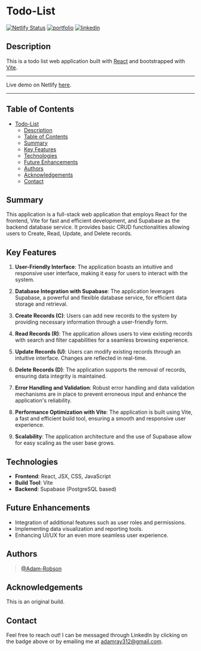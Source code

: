 # Todo-List

[![Netlify Status](https://api.netlify.com/api/v1/badges/772029db-441d-463f-9931-d22f5870702c/deploy-status)](https://app.netlify.com/sites/todosinreact/deploys)
[![portfolio](https://img.shields.io/badge/my_portfolio-000?style=for-the-badge&logo=ko-fi&logoColor=white)](https://adamrobson.vercel.app/)
[![linkedin](https://img.shields.io/badge/linkedin-0A66C2?style=for-the-badge&logo=linkedin&logoColor=white)](https://www.linkedin.com/in/adamrayrobson)

## Description

This is a todo list web application built with [React](https://react.dev/) and bootstrapped with [Vite](https://vitejs.dev/).

---

Live demo on Netlify [here](https://todosinreact.netlify.app).

---

## Table of Contents

- [Todo-List](#todo-list)
  - [Description](#description)
  - [Table of Contents](#table-of-contents)
  - [Summary](#summary)
  - [Key Features](#key-features)
  - [Technologies](#technologies)
  - [Future Enhancements](#future-enhancements)
  - [Authors](#authors)
  - [Acknowledgements](#acknowledgements)
  - [Contact](#contact)

## Summary

This application is a full-stack web application that employs React for the frontend, Vite for fast and efficient development, and Supabase as the backend database service. It provides basic CRUD functionalities allowing users to Create, Read, Update, and Delete records.

## Key Features

1. **User-Friendly Interface**: The application boasts an intuitive and responsive user interface, making it easy for users to interact with the system.

2. **Database Integration with Supabase**: The application leverages Supabase, a powerful and flexible database service, for efficient data storage and retrieval.

3. **Create Records (C)**: Users can add new records to the system by providing necessary information through a user-friendly form.

4. **Read Records (R)**: The application allows users to view existing records with search and filter capabilities for a seamless browsing experience.

5. **Update Records (U)**: Users can modify existing records through an intuitive interface. Changes are reflected in real-time.

6. **Delete Records (D)**: The application supports the removal of records, ensuring data integrity is maintained.

7. **Error Handling and Validation**: Robust error handling and data validation mechanisms are in place to prevent erroneous input and enhance the application's reliability.

8. **Performance Optimization with Vite**: The application is built using Vite, a fast and efficient build tool, ensuring a smooth and responsive user experience.

9. **Scalability**: The application architecture and the use of Supabase allow for easy scaling as the user base grows.

## Technologies

- **Frontend**: React, JSX, CSS, JavaScript
- **Build Tool**: Vite
- **Backend**: Supabase (PostgreSQL based)

## Future Enhancements

- Integration of additional features such as user roles and permissions.
- Implementing data visualization and reporting tools.
- Enhancing UI/UX for an even more seamless user experience.

## Authors

> [@Adam-Robson](https://www.github.com/Adam-Robson)

## Acknowledgements

This is an original build.

## Contact

Feel free to reach out! I can be messaged through LinkedIn by clicking on the badge above or by emailing me at adamray312@gmail.com.
